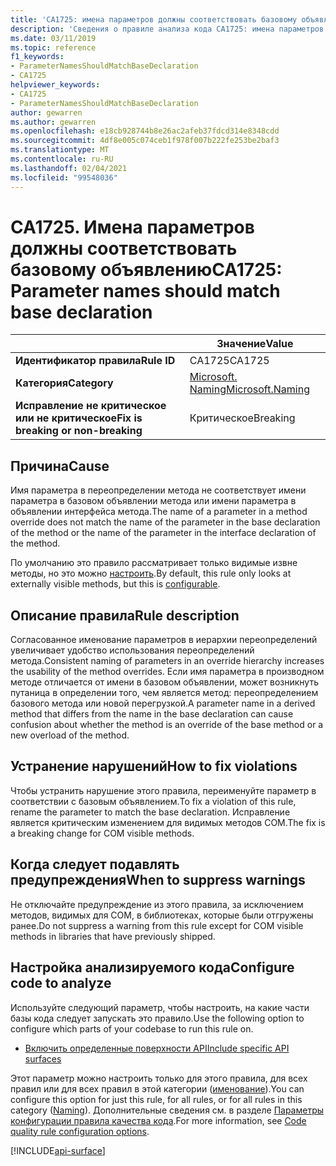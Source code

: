 ```yaml
---
title: 'CA1725: имена параметров должны соответствовать базовому объявлению (анализ кода)'
description: 'Сведения о правиле анализа кода CA1725: имена параметров должны соответствовать базовому объявлению'
ms.date: 03/11/2019
ms.topic: reference
f1_keywords:
- ParameterNamesShouldMatchBaseDeclaration
- CA1725
helpviewer_keywords:
- CA1725
- ParameterNamesShouldMatchBaseDeclaration
author: gewarren
ms.author: gewarren
ms.openlocfilehash: e18cb928744b8e26ac2afeb37fdcd314e8348cdd
ms.sourcegitcommit: 4df8e005c074ceb1f978f007b222fe253be2baf3
ms.translationtype: MT
ms.contentlocale: ru-RU
ms.lasthandoff: 02/04/2021
ms.locfileid: "99548036"
---
```

# <a name="ca1725-parameter-names-should-match-base-declaration"></a><span data-ttu-id="1a66a-103">CA1725. Имена параметров должны соответствовать базовому объявлению</span><span class="sxs-lookup"><span data-stu-id="1a66a-103">CA1725: Parameter names should match base declaration</span></span>

| | <span data-ttu-id="1a66a-104">Значение</span><span class="sxs-lookup"><span data-stu-id="1a66a-104">Value</span></span> |
|-|-|
| <span data-ttu-id="1a66a-105">**Идентификатор правила**</span><span class="sxs-lookup"><span data-stu-id="1a66a-105">**Rule ID**</span></span> |<span data-ttu-id="1a66a-106">CA1725</span><span class="sxs-lookup"><span data-stu-id="1a66a-106">CA1725</span></span>|
| <span data-ttu-id="1a66a-107">**Категория**</span><span class="sxs-lookup"><span data-stu-id="1a66a-107">**Category**</span></span> |[<span data-ttu-id="1a66a-108">Microsoft. Naming</span><span class="sxs-lookup"><span data-stu-id="1a66a-108">Microsoft.Naming</span></span>](naming-warnings.md)|
| <span data-ttu-id="1a66a-109">**Исправление не критическое или не критическое**</span><span class="sxs-lookup"><span data-stu-id="1a66a-109">**Fix is breaking or non-breaking**</span></span> |<span data-ttu-id="1a66a-110">Критическое</span><span class="sxs-lookup"><span data-stu-id="1a66a-110">Breaking</span></span>|

## <a name="cause"></a><span data-ttu-id="1a66a-111">Причина</span><span class="sxs-lookup"><span data-stu-id="1a66a-111">Cause</span></span>

<span data-ttu-id="1a66a-112">Имя параметра в переопределении метода не соответствует имени параметра в базовом объявлении метода или имени параметра в объявлении интерфейса метода.</span><span class="sxs-lookup"><span data-stu-id="1a66a-112">The name of a parameter in a method override does not match the name of the parameter in the base declaration of the method or the name of the parameter in the interface declaration of the method.</span></span>

<span data-ttu-id="1a66a-113">По умолчанию это правило рассматривает только видимые извне методы, но это можно [настроить](#configure-code-to-analyze).</span><span class="sxs-lookup"><span data-stu-id="1a66a-113">By default, this rule only looks at externally visible methods, but this is [configurable](#configure-code-to-analyze).</span></span>

## <a name="rule-description"></a><span data-ttu-id="1a66a-114">Описание правила</span><span class="sxs-lookup"><span data-stu-id="1a66a-114">Rule description</span></span>

<span data-ttu-id="1a66a-115">Согласованное именование параметров в иерархии переопределений увеличивает удобство использования переопределений метода.</span><span class="sxs-lookup"><span data-stu-id="1a66a-115">Consistent naming of parameters in an override hierarchy increases the usability of the method overrides.</span></span> <span data-ttu-id="1a66a-116">Если имя параметра в производном методе отличается от имени в базовом объявлении, может возникнуть путаница в определении того, чем является метод: переопределением базового метода или новой перегрузкой.</span><span class="sxs-lookup"><span data-stu-id="1a66a-116">A parameter name in a derived method that differs from the name in the base declaration can cause confusion about whether the method is an override of the base method or a new overload of the method.</span></span>

## <a name="how-to-fix-violations"></a><span data-ttu-id="1a66a-117">Устранение нарушений</span><span class="sxs-lookup"><span data-stu-id="1a66a-117">How to fix violations</span></span>

<span data-ttu-id="1a66a-118">Чтобы устранить нарушение этого правила, переименуйте параметр в соответствии с базовым объявлением.</span><span class="sxs-lookup"><span data-stu-id="1a66a-118">To fix a violation of this rule, rename the parameter to match the base declaration.</span></span> <span data-ttu-id="1a66a-119">Исправление является критическим изменением для видимых методов COM.</span><span class="sxs-lookup"><span data-stu-id="1a66a-119">The fix is a breaking change for COM visible methods.</span></span>

## <a name="when-to-suppress-warnings"></a><span data-ttu-id="1a66a-120">Когда следует подавлять предупреждения</span><span class="sxs-lookup"><span data-stu-id="1a66a-120">When to suppress warnings</span></span>

<span data-ttu-id="1a66a-121">Не отключайте предупреждение из этого правила, за исключением методов, видимых для COM, в библиотеках, которые были отгружены ранее.</span><span class="sxs-lookup"><span data-stu-id="1a66a-121">Do not suppress a warning from this rule except for COM visible methods in libraries that have previously shipped.</span></span>

## <a name="configure-code-to-analyze"></a><span data-ttu-id="1a66a-122">Настройка анализируемого кода</span><span class="sxs-lookup"><span data-stu-id="1a66a-122">Configure code to analyze</span></span>

<span data-ttu-id="1a66a-123">Используйте следующий параметр, чтобы настроить, на какие части базы кода следует запускать это правило.</span><span class="sxs-lookup"><span data-stu-id="1a66a-123">Use the following option to configure which parts of your codebase to run this rule on.</span></span>

- [<span data-ttu-id="1a66a-124">Включить определенные поверхности API</span><span class="sxs-lookup"><span data-stu-id="1a66a-124">Include specific API surfaces</span></span>](#include-specific-api-surfaces)

<span data-ttu-id="1a66a-125">Этот параметр можно настроить только для этого правила, для всех правил или для всех правил в этой категории ([именование](naming-warnings.md)).</span><span class="sxs-lookup"><span data-stu-id="1a66a-125">You can configure this option for just this rule, for all rules, or for all rules in this category ([Naming](naming-warnings.md)).</span></span> <span data-ttu-id="1a66a-126">Дополнительные сведения см. в разделе [Параметры конфигурации правила качества кода](../code-quality-rule-options.md).</span><span class="sxs-lookup"><span data-stu-id="1a66a-126">For more information, see [Code quality rule configuration options](../code-quality-rule-options.md).</span></span>

[!INCLUDE[api-surface](~/includes/code-analysis/api-surface.md)]
